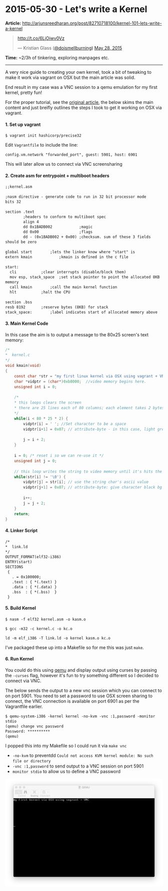 # 2015-05-30 - Let's write a Kernel

**Article:** http://arjunsreedharan.org/post/82710718100/kernel-101-lets-write-a-kernel

<blockquote class="twitter-tweet" data-conversation="none" data-cards="hidden" data-partner="tweetdeck"><p lang="und" dir="ltr"><a href="http://t.co/6LjOiwv0Vz">http://t.co/6LjOiwv0Vz</a></p>&mdash; Kristian Glass (<a href="https://twitter.com/doismellburning">@doismellburning<a>) <a href="https://twitter.com/doismellburning/status/603982381272453120">May 28, 2015</a></blockquote>
<script async src="//platform.twitter.com/widgets.js" charset="utf-8"></script>

**Time:** ~2/3h of tinkering, exploring manpages etc.

---

A very nice guide to creating your own kernel, took a bit of tweaking to make it
work via vagrant on OSX but the main article was solid.

End result in my case was a VNC session to a qemu emulation for my first kernel,
pretty fun!

For the proper tutorial, see the [original
article](http://arjunsreedharan.org/post/82710718100/kernel-101-lets-write-a-kernel), the below skims the main content and just breifly outlines the steps I took to get it working on OSX via vagrant.

#### 1. Set up vagrant

```
$ vagrant init hashicorp/precise32
```

Edit `Vagrantfile` to include the line:

```
config.vm.network "forwarded_port", guest: 5901, host: 6901
```

This will later allow us to connect via VNC screensharing

#### 2. Create asm for entrypoint + multiboot headers

```
;;kernel.asm

;nasm directive - generate code to run in 32 bit processor mode
bits 32

section .text
        ;headers to conform to multiboot spec
        align 4
        dd 0x1BADB002            ;magic
        dd 0x00                  ;flags
        dd - (0x1BADB002 + 0x00) ;checksum. sum of these 3 fields should be zero

global start		;lets the linker know where "start" is
extern kmain	        ;kmain is defined in the c file

start:
  cli 			;clear interrupts (disable/block them)
  mov esp, stack_space	;set stack pointer to point the allocated 8KB memory
  call kmain		;call the main kernel function
  hlt		 	;halt the CPU

section .bss
resb 8192		;reserve bytes (8KB) for stack
stack_space:		;label indicates start of allocated memory above
```

#### 3. Main Kernel Code

In this case the aim is to output a message to the 80x25 screen's text memory:

```c
/*
*  kernel.c
*/
void kmain(void)
{
	const char *str = "my first linux kernel via OSX using vagrant + VNC";
	char *vidptr = (char*)0xb8000; 	//video memory begins here.
	unsigned int i = 0;

	/*
	* this loops clears the screen
	* there are 25 lines each of 80 columns; each element takes 2 bytes (16bit)
	*/
	while(i < 80 * 25 * 2) {
		vidptr[i] = ' '; //Set character to be a space
		vidptr[i+1] = 0x07; // attribute-byte - in this case, light grey on black screen
		
		j = i + 2;
	}

	i = 0; /* reset i so we can re-use it */
	unsigned int j = 0;
	
	// this loop writes the string to video memory until it's hits the null string terminator
	while(str[i] != '\0') {
		vidptr[j] = str[i]; // use the string char's ascii value
		vidptr[j+1] = 0x07; // attribute-byte: give character black bg and light grey fg
		
		i++;
		j = j + 2;
	}
	return;
}
```

#### 4. Linker Script

```ld
/*
*  link.ld
*/
OUTPUT_FORMAT(elf32-i386)
ENTRY(start)
SECTIONS
 {
   . = 0x100000;
   .text : { *(.text) }
   .data : { *(.data) }
   .bss  : { *(.bss)  }
 }
 ```

#### 5. Build Kernel

```
$ nasm -f elf32 kernel.asm -o kasm.o
```

```
$ gcc -m32 -c kernel.c -o kc.o
```

```
ld -m elf_i386 -T link.ld -o kernel kasm.o kc.o
```

I've packaged these up into a Makefile so for me this was just `make`.

#### 6. Run Kernel

You could do this using [qemu](http://wiki.qemu.org/Main_Page) and display
output using curses by passing the `-curses` flag, however it's fun to try
something different so I decided to connect via VNC.

The below sends the output
to a new vnc session which you can connect to on port 5901. You need to set a password to use
OSX screen sharing to connect, the VNC connection is available on port 6901 as
per the Vagrantfile earlier.

```
$ qemu-system-i386 -kernel kernel -no-kvm -vnc :1,password -monitor stdio
(qemu) change vnc password
Password: **********
(qemu)
```

I popped this into my Makefile so I could run it via `make vnc`

- `-no-kvm` to preventdd `Could not access KVM kernel module: No such file or directory`
- `-vnc :1,password` to send output to a VNC session on port 5901
- `monitor stdio` to allow us to define a VNC password

![](final-result.png)
